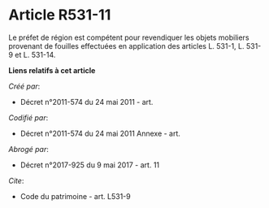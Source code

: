 # Article R531-11

Le préfet de région est compétent pour revendiquer les objets mobiliers provenant de fouilles effectuées en application des
articles L. 531-1, L. 531-9 et L. 531-14.

**Liens relatifs à cet article**

_Créé par_:

  - Décret n°2011-574 du 24 mai 2011  - art.

_Codifié par_:

  - Décret n°2011-574 du 24 mai 2011 Annexe - art.

_Abrogé par_:

  - Décret n°2017-925 du 9 mai 2017 - art. 11

_Cite_:

  - Code du patrimoine - art. L531-9
